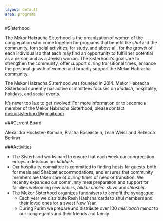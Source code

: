 ```yaml
---
layout: default
area: programs
---
```


#Sisterhood

The Mekor Habracha Sisterhood is the organization of women of the congregation who come together for programs that benefit the *shul* and the community, for social activities, for study, and above all, for the growth of each individual so that each may find an opportunity to fulfill her potential as a person and as a Jewish woman. The Sisterhood's goals are to strengthen the community, offer support during transitional times, enhance the personal growth of women and broadly support the Mekor Habracha community.

The Mekor Habracha Sisterhood was founded in 2014. Mekor Habracha Sisterhood currently has active committees focused on *kiddush*, hospitality, holidays, and social events. 

It’s never too late to get involved! For more information or to become a member of the Mekor Habracha Sisterhood, please contact mekorsisterhood@gmail.com

###Current Board

Alexandra Hochster-Korman, Bracha Rosenstein, Leah Weiss and Rebecca Berliner

###Activities
- The Sisterhood works hard to ensure that each week our congregation enjoys a delicious hot *kiddush*. 
- Our hospitality committee is committed to finding hosts for guests, both for meals and Shabbat accommodations, and ensures that community members are taken care of during times of need or transition. We recently expanded our community meal preparation and support for families welcoming new babies, *bikkur cholim*, *shiva* and *shloshim*.
- The Mekor Sisterhood organizes fundraisers to benefit the synagogue:
    - Each year we distribute Rosh Hashana cards to shul members and their loved ones for a sweet New Year.
    - During Purim we prepare and distribute over 100 *mishloach manot* to our congregants and their friends and family.


